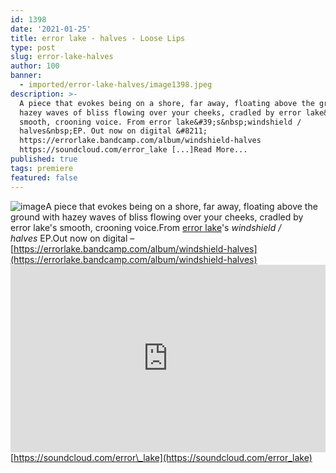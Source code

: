 ```yaml
---
id: 1398
date: '2021-01-25'
title: error lake - halves - Loose Lips
type: post
slug: error-lake-halves
author: 100
banner:
  - imported/error-lake-halves/image1398.jpeg
description: >-
  A piece that evokes being on a shore, far away, floating above the ground with
  hazey waves of bliss flowing over your cheeks, cradled by error lake&#39;s
  smooth, crooning voice. From error lake&#39;s&nbsp;windshield /
  halves&nbsp;EP. Out now on digital &#8211;
  https://errorlake.bandcamp.com/album/windshield-halves
  https://soundcloud.com/error_lake [...]Read More...
published: true
tags: premiere
featured: false
---
```

![image](../imported/error-lake-halves/image1398.jpeg)A piece that evokes being on a shore, far away, floating above the ground with hazey waves of bliss flowing over your cheeks, cradled by error lake's smooth, crooning voice.From [error lake](https://errorlake.bandcamp.com)'s _windshield / halves_ EP.Out now on digital – [https://errorlake.bandcamp.com/album/windshield-halves](https://errorlake.bandcamp.com/album/windshield-halves)<iframe width='100%' height='300' scrolling='no' frameborder='no' allow='autoplay' src='https://w.soundcloud.com/player/?url=https%3A//api.soundcloud.com/tracks/972606469&color=%23ff5500&auto_play=false&hide_related=false&show_comments=true&show_user=true&show_reposts=false&show_teaser=true'></iframe>[https://soundcloud.com/error\_lake](https://soundcloud.com/error_lake)